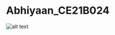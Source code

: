 # Abhiyaan_CE21B024
![alt text](file:///C:/Users/Ashwa/OneDrive/Documents/traffic%20light%20iamge.jpg)
